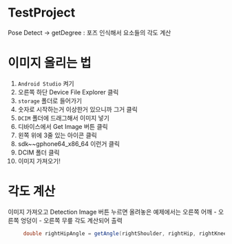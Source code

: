 # TestProject 
Pose Detect -> getDegree : 포즈 인식해서 요소들의 각도 계산

# 이미지 올리는 법

1. `Android Studio` 켜기
2. 오른쪽 하단 Device File Explorer 클릭
3. `storage` 폴더로 들어가기
4. 숫자로 시작하는거 이상한거 있으니까 그거 클릭
5. `DCIM` 폴더에 드래그해서 이미지 넣기
6. 디바이스에서 Get Image 버튼 클릭
7. 왼쪽 위에 3줄 있는 아이콘 클릭
8. sdk~~gphone64_x86_64 이런거 클릭
9. DCIM 폴더 클릭
10. 이미지 가져오기!

# 각도 계산

이미지 가져오고 Detection Image 버튼 누르면 올려놓은 예제에서는 오른쪽 어깨 - 오른쪽 엉덩이 - 오른쪽 무릎 각도 계산되어 출력

```java
     double rightHipAngle = getAngle(rightShoulder, rightHip, rightKnee);
```
